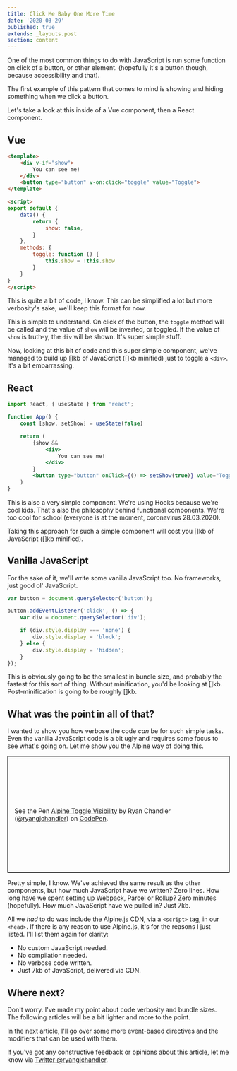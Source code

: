 ```yaml
---
title: Click Me Baby One More Time
date: '2020-03-29'
published: true
extends: _layouts.post
section: content
---
```

One of the most common things to do with JavaScript is run some function on click of a button, or other element. (hopefully it's a button though, because accessibility and that).

The first example of this pattern that comes to mind is showing and hiding something when we click a button.

Let's take a look at this inside of a Vue component, then a React component.

## Vue

```html
<template>
    <div v-if="show">
        You can see me!
    </div>
    <button type="button" v-on:click="toggle" value="Toggle">
</template>

<script>
export default {
    data() {
        return {
            show: false,
        }
    },
    methods: {
        toggle: function () {
            this.show = !this.show
        }
    }
}
</script>
```

This is quite a bit of code, I know. This can be simplified a lot but more verbosity's sake, we'll keep this format for now. 

This is simple to understand. On click of the button, the `toggle` method will be called and the value of `show` will be inverted, or toggled. If the value of `show` is truth-y, the `div` will be shown. It's super simple stuff.

Now, looking at this bit of code and this super simple component, we've managed to build up \[]kb of JavaScript (\[]kb minified) just to toggle a `<div>`. It's a bit embarrassing.

## React

```jsx
import React, { useState } from 'react';

function App() {
    const [show, setShow] = useState(false)

    return (
        {show &&
            <div>
                You can see me!
            </div>
        }
        <button type="button" onClick={() => setShow(true)} value="Toggle">
    )
}
```

This is also a very simple component. We're using Hooks because we're cool kids. That's also the philosophy behind functional components. We're too cool for school (everyone is at the moment, coronavirus 28.03.2020).

Taking this approach for such a simple component will cost you \[]kb of JavaScript (\[]kb minified).

## Vanilla JavaScript

For the sake of it, we'll write some vanilla JavaScript too. No frameworks, just good ol' JavaScript.

```javascript
var button = document.querySelector('button');

button.addEventListener('click', () => {
    var div = document.querySelector('div');

    if (div.style.display === 'none') {
        div.style.display = 'block';
    } else {
        div.style.display = 'hidden';
    }
});
```

This is obviously going to be the smallest in bundle size, and probably the fastest for this sort of thing. Without minification, you'd be looking at \[]kb. Post-minification is going to be roughly \[]kb.

## What was the point in all of that?

I wanted to show you how verbose the code *can* be for such simple tasks. Even the vanilla JavaScript code is a bit ugly and requires some focus to see what's going on. Let me show you the Alpine way of doing this.

<p class="codepen" data-height="265" data-theme-id="dark" data-default-tab="html,result" data-user="ryangjchandler" data-slug-hash="JjdwxRm" data-preview="true" style="height: 265px; box-sizing: border-box; display: flex; align-items: center; justify-content: center; border: 2px solid; margin: 1em 0; padding: 1em;" data-pen-title="Alpine Toggle Visibility">
  <span>See the Pen <a href="https://codepen.io/ryangjchandler/pen/JjdwxRm">
  Alpine Toggle Visibility</a> by Ryan Chandler (<a href="https://codepen.io/ryangjchandler">@ryangjchandler</a>)
  on <a href="https://codepen.io">CodePen</a>.</span>
</p>
<script async src="https://static.codepen.io/assets/embed/ei.js"></script>

Pretty simple, I know. We've achieved the same result as the other components, but how much JavaScript have we written? Zero lines. How long have we spent setting up Webpack, Parcel or Rollup? Zero minutes (hopefully). How much JavaScript have we pulled in? Just 7kb.

All we *had* to do was include the Alpine.js CDN, via a `<script>` tag, in our `<head>`. If there is any reason to use Alpine.js, it's for the reasons I just listed. I'll list them again for clarity:

* No custom JavaScript needed.
* No compilation needed.
* No verbose code written.
* Just 7kb of JavaScript, delivered via CDN.

## Where next?

Don't worry. I've made my point about code verbosity and bundle sizes. The following articles will be a bit lighter and more to the point. 

In the next article, I'll go over some more event-based directives and the modifiers that can be used with them.

If you've got any constructive feedback or opinions about this article, let me know via [Twitter @ryangjchandler](https://twitter.com/ryangjchandler).